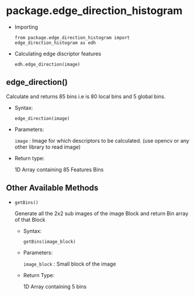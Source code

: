# package.edge_direction_histogram

- Importing

  ```
  from package.edge_direction_histogram import edge_direction_histogram as edh
  ```

- Calculating edge discriptor features

  ```
  edh.edge_direction(image)
  ```

## edge_direction()

Calculate and returns 85 bins i.e is 80 local bins and 5 global bins. 

- Syntax:

  ```
  edge_direction(image)
  ```

- Parameters:

  `image`     : Image for which descriptors to be calculated. (use opencv or any other library to read image)
  
- Return type:
  
  1D Array containing 85 Features Bins


## Other Available Methods

- `getBins()`
  
  Generate all the 2x2 sub images of the image Block and return Bin array of that Block
  
  - Syntax:
  
    ```
    getBins(image_block)
    ```
  
  - Parameters:
    
    `image_block`  : Small block of the image
    
  - Return Type:
  
    1D Array containing 5 bins

